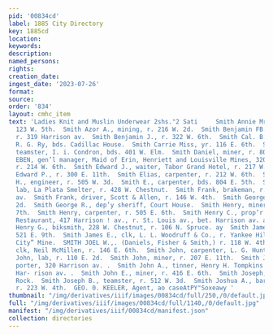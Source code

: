 ```yaml
---
pid: '00834cd'
label: 1885 City Directory
key: 1885cd
location: 
keywords: 
description: 
named_persons: 
rights: 
creation_date: 
ingest_date: '2023-07-26'
format: 
source: 
order: '834'
layout: cmhc_item
text: 'Ladies Knit and Muslin Underwear 2shs."2 Sati     Smith Annie Mrs., r. rear
  123 W. 5th.  Smith Azor A., mining, r. 216 W. 2d.  Smith Benjamin FB., jr-, brakeman,
  r. 319 Harrison av.  Smith Benjamin J., r. 322 W. 6th.  Smith Cal. B., clk, D. &
  R. G. Ry, bds. Cadillac House.  Smith Carrie Miss, yr. 116 E. 6th.  Smith Charles,
  teamster, I. i. Condron, bds. 401 W. Elm.  Smith Daniel, miner, r. 803 E. 7th.  SMITH
  EBEN, gen’l manager, Maid of Erin, Henriett and Louisville Mines, 320 Harrison av,
  r. 214 W. 6th.  Smith Edward J., waiter, Tabor Grand Hotel, r. 217 W. 5th.  Smith
  Edward P., r. 300 E. 11th.  Smith Elias, carpenter, r. 212 W. 6th.  Smith Enoch
  H., engineer, r. 505 W. 3d.  Smith E., carpenter, bds. 804 E. 5th.  Snrith Frank,
  lab, La Plata Smelter, r. 428 W. Chestnut.  Smith Frank, brakeman, r. 308 N. Leiter
  av.  Smith Frank, driver, Scott & Allen, r. 146 W. 4th.  Smith George, r. 427 W.
  2d.  Smith George R., dep’y sheriff, Court House.  Smith Henry, miner, r. head E.
  7th.  Smith Henry, carpenter, r. 505 E. 6th.  Smith Henry C., prop’r Saddle Rock
  Restaurant, 417 Harrison ! av., r. St. Louis av., bet. Harrison av. and Poplar.  Smith
  Henry G., biksmith, 228 W. Chestnut, r. 106 N. Spruce. ay  Smith James, miner, 1
  521 E. 9th.  Smith James E., clk, L. L. Woodruff & Co., r. Yankee Hill, nr._ Denver
  City” Mine.  SMITH JOEL W.,. (Daniels, Fisher & Smith,) r. 118 W. 4th.  Smith John,
  clk, Neil McMillen, r. 146 E. 6th.  Smith John, carpenter, L. G. Hunt, 824 W. Elm.  Smith
  John, lab, r. 110 E. 2d.  Smith John, miner, r. 207 E. 11th.  Smith John, col’d,
  porter, 320 Harrison av. .  Smith John A., tinner, Henry H. Tompkins & Co., r. 424
  Har- rison av. .  Smith John E., miner, r. 416 E. 6th.  Smith Joseph, waiter, Saddle
  Rock.  Smith Joseph B., teamster, r. 512 W. 3d.  Smith Joshua A., barkpr, S. Phillippe,
  r. 223 W. 4th.  GEO. 0. KEELER, Agent, ao caseAtPY"Soxeawy '
thumbnail: "/img/derivatives/iiif/images/00834cd/full/250,/0/default.jpg"
full: "/img/derivatives/iiif/images/00834cd/full/1140,/0/default.jpg"
manifest: "/img/derivatives/iiif/00834cd/manifest.json"
collection: directories
---
```

